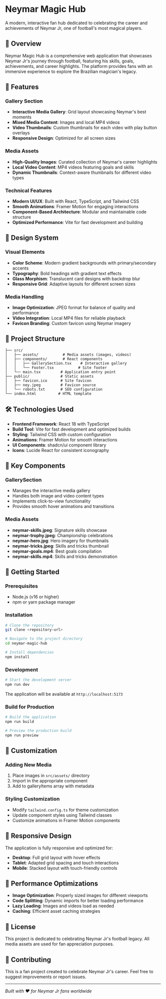 # Neymar Magic Hub

A modern, interactive fan hub dedicated to celebrating the career and achievements of Neymar Jr, one of football's most magical players.

## 🌟 Overview

Neymar Magic Hub is a comprehensive web application that showcases Neymar Jr's journey through football, featuring his skills, goals, achievements, and career highlights. The platform provides fans with an immersive experience to explore the Brazilian magician's legacy.

## 🚀 Features

### Gallery Section
- **Interactive Media Gallery**: Grid layout showcasing Neymar's best moments
- **Mixed Media Content**: Images and local MP4 videos
- **Video Thumbnails**: Custom thumbnails for each video with play button overlays
- **Responsive Design**: Optimized for all screen sizes

### Media Assets
- **High-Quality Images**: Curated collection of Neymar's career highlights
- **Local Video Content**: MP4 videos featuring goals and skills
- **Dynamic Thumbnails**: Context-aware thumbnails for different video types

### Technical Features
- **Modern UI/UX**: Built with React, TypeScript, and Tailwind CSS
- **Smooth Animations**: Framer Motion for engaging interactions
- **Component-Based Architecture**: Modular and maintainable code structure
- **Optimized Performance**: Vite for fast development and building

## 🎨 Design System

### Visual Elements
- **Color Scheme**: Modern gradient backgrounds with primary/secondary accents
- **Typography**: Bold headings with gradient text effects
- **Glass Morphism**: Translucent card designs with backdrop blur
- **Responsive Grid**: Adaptive layouts for different screen sizes

### Media Handling
- **Image Optimization**: JPEG format for balance of quality and performance
- **Video Integration**: Local MP4 files for reliable playback
- **Favicon Branding**: Custom favicon using Neymar imagery

## 📁 Project Structure

```
├── src/
│   ├── assets/           # Media assets (images, videos)
│   ├── components/       # React components
│   │   ├── GallerySection.tsx    # Interactive gallery
│   │   └── Footer.tsx           # Site footer
│   └── main.tsx         # Application entry point
├── public/              # Static assets
│   ├── favicon.ico      # Site favicon
│   ├── ney.jpeg         # Favicon source
│   └── robots.txt       # SEO configuration
└── index.html          # HTML template
```

## 🛠️ Technologies Used

- **Frontend Framework**: React 18 with TypeScript
- **Build Tool**: Vite for fast development and optimized builds
- **Styling**: Tailwind CSS with custom configuration
- **Animations**: Framer Motion for smooth interactions
- **UI Components**: shadcn/ui component library
- **Icons**: Lucide React for consistent iconography

## 🎯 Key Components

### GallerySection
- Manages the interactive media gallery
- Handles both image and video content types
- Implements click-to-view functionality
- Provides smooth hover animations and transitions

### Media Assets
- **neymar-skills.jpeg**: Signature skills showcase
- **neymar-trophy.jpeg**: Championship celebrations
- **neymar-hero.jpg**: Hero imagery for thumbnails
- **neymar-tricks.jpeg**: Skills and tricks thumbnail
- **neymar-goals.mp4**: Best goals compilation
- **neymar-skills.mp4**: Skills and tricks demonstration

## 🚀 Getting Started

### Prerequisites
- Node.js (v16 or higher)
- npm or yarn package manager

### Installation

```bash
# Clone the repository
git clone <repository-url>

# Navigate to the project directory
cd neymar-magic-hub

# Install dependencies
npm install
```

### Development

```bash
# Start the development server
npm run dev
```

The application will be available at `http://localhost:5173`

### Build for Production

```bash
# Build the application
npm run build

# Preview the production build
npm run preview
```

## 🎨 Customization

### Adding New Media
1. Place images in `src/assets/` directory
2. Import in the appropriate component
3. Add to galleryItems array with metadata

### Styling Customization
- Modify `tailwind.config.ts` for theme customization
- Update component styles using Tailwind classes
- Customize animations in Framer Motion components

## 📱 Responsive Design

The application is fully responsive and optimized for:
- **Desktop**: Full grid layout with hover effects
- **Tablet**: Adapted grid spacing and touch interactions
- **Mobile**: Stacked layout with touch-friendly controls

## 🔧 Performance Optimizations

- **Image Optimization**: Properly sized images for different viewports
- **Code Splitting**: Dynamic imports for better loading performance
- **Lazy Loading**: Images and videos load as needed
- **Caching**: Efficient asset caching strategies

## 📄 License

This project is dedicated to celebrating Neymar Jr's football legacy. All media assets are used for fan appreciation purposes.

## 🤝 Contributing

This is a fan project created to celebrate Neymar Jr's career. Feel free to suggest improvements or report issues.

---

*Built with ❤️ for Neymar Jr fans worldwide*
